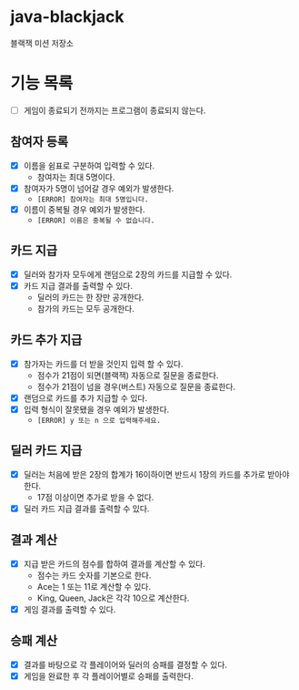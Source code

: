 # java-blackjack

블랙잭 미션 저장소

# 기능 목록

- [ ] 게임이 종료되기 전까지는 프로그램이 종료되지 않는다.

## 참여자 등록

- [x] 이름을 쉼표로 구분하여 입력할 수 있다.
    - 참여자는 최대 5명이다.
- [x] 참여자가 5명이 넘어갈 경우 예외가 발생한다.
    - `[ERROR] 참여자는 최대 5명입니다.`
- [x] 이름이 중복될 경우 예외가 발생한다.
    - `[ERROR] 이름은 중복될 수 없습니다.`

## 카드 지급

- [x] 딜러와 참가자 모두에게 랜덤으로 2장의 카드를 지급할 수 있다.
- [x] 카드 지급 결과를 출력할 수 있다.
    - 딜러의 카드는 한 장만 공개한다.
    - 참가의 카드는 모두 공개한다.

## 카드 추가 지급

- [x] 참가자는 카드를 더 받을 것인지 입력 할 수 있다.
    - 점수가 21점이 되면(블랙잭) 자동으로 질문을 종료한다.
    - 점수가 21점이 넘을 경우(버스트) 자동으로 질문을 종료한다.
- [x] 랜덤으로 카드를 추가 지급할 수 있다.
- [x] 입력 형식이 잘못됐을 경우 예외가 발생한다.
    - `[ERROR] y 또는 n 으로 입력해주세요.`

## 딜러 카드 지급

- [x] 딜러는 처음에 받은 2장의 합계가 16이하이면 반드시 1장의 카드를 추가로 받아야 한다.
    - 17점 이상이면 추가로 받을 수 없다.
- [x] 딜러 카드 지급 결과를 출력할 수 있다.

## 결과 계산

- [x] 지급 받은 카드의 점수를 합하여 결과를 계산할 수 있다.
    - 점수는 카드 숫자를 기본으로 한다.
    - Ace는 1 또는 11로 계산할 수 있다.
    - King, Queen, Jack은 각각 10으로 계산한다.
- [x] 게임 결과를 출력할 수 있다.

## 승패 계산

- [x] 결과를 바탕으로 각 플레이어와 딜러의 승패를 결정할 수 있다.
- [x] 게임을 완료한 후 각 플레이어별로 승패를 출력한다.
